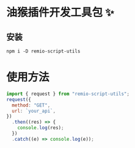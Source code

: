 # 油猴插件开发工具包 ✨

## 安装

```shell
npm i -D remio-script-utils
```

# 使用方法

```js
import { request } from "remio-script-utils";
request({
  method: "GET",
  url: `your_api`,
})
  .then((res) => {
    console.log(res);
  })
  .catch((e) => console.log(e));
```
